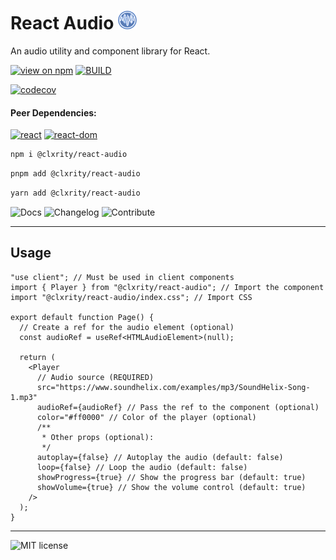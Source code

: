 # React Audio <img src="./icon.png" width="30" />

An audio utility and component library for React.

[![view on npm](https://img.shields.io/npm/v/%40clxrity%2Freact-audio?style=for-the-badge&logo=npm&logoColor=%23CB3837&logoSize=auto&label=NPM)](https://www.npmjs.org/package/@clxrity/react-audio) [![BUILD](https://img.shields.io/github/actions/workflow/status/clxrityy/react-audio/.github%2Fworkflows%2Fmain.yml?branch=main&event=push&style=for-the-badge&logo=github&logoColor=%23181717&logoSize=auto&label=BUILD&color=%232dba4e)](https://github.com/clxrityy/react-audio/actions/workflows/main.yml)

[![codecov](https://codecov.io/gh/clxrityy/react-audio/branch/main/graph/badge.svg?token=X4NBMSM9ZP)](https://codecov.io/gh/clxrityy/react-audio)

#### Peer Dependencies:

[![react](https://img.shields.io/npm/dependency-version/%40clxrity%2Freact-audio/peer/react?style=for-the-badge&logo=react&logoColor=%2361DAFB&logoSize=auto&label=react)](https://www.npmjs.com/package/react) [![react-dom](https://img.shields.io/npm/dependency-version/%40clxrity%2Freact-audio/peer/react-dom?style=for-the-badge&logo=react&logoColor=%2361DAFB&logoSize=auto&label=react-dom)](https://www.npmjs.com/package/react-dom)

```zsh
npm i @clxrity/react-audio
```

```zsh
pnpm add @clxrity/react-audio
```

```zsh
yarn add @clxrity/react-audio
```

![Docs](<https://img.shields.io/badge/docs-docs?style=for-the-badge&logo=readthedocs&logoColor=%238CA1AF&logoSize=auto&color=rgb(121%2C%2091%2C%20132)&link=https%3A%2F%2Freact-audio-docs.vercel.app>) ![Changelog](<https://img.shields.io/badge/changelog-changelog?style=for-the-badge&logo=googleforms&logoColor=%238CA1AF&logoSize=auto&color=rgb(121%2C%2091%2C%20132)&link=https%3A%2F%2Freact-audio-docs.vercel.app%2Fdocumentation%2Fchangelog>) ![Contribute](<https://img.shields.io/badge/contribute-contributions?style=for-the-badge&logo=git&logoColor=%238CA1AF&logoSize=auto&color=rgb(121%2C%2091%2C%20132)&link=https%3A%2F%2Fgithub.com%2Fclxrityy%2Freact-audio%2Fblob%2Fmain%2FCONTRIBUTING.md>)

---

## Usage

```tsx
"use client"; // Must be used in client components
import { Player } from "@clxrity/react-audio"; // Import the component
import "@clxrity/react-audio/index.css"; // Import CSS

export default function Page() {
  // Create a ref for the audio element (optional)
  const audioRef = useRef<HTMLAudioElement>(null);

  return (
    <Player
      // Audio source (REQUIRED)
      src="https://www.soundhelix.com/examples/mp3/SoundHelix-Song-1.mp3"
      audioRef={audioRef} // Pass the ref to the component (optional)
      color="#ff0000" // Color of the player (optional)
      /**
       * Other props (optional):
       */
      autoplay={false} // Autoplay the audio (default: false)
      loop={false} // Loop the audio (default: false)
      showProgress={true} // Show the progress bar (default: true)
      showVolume={true} // Show the volume control (default: true)
    />
  );
}
```

---

![MIT license](https://img.shields.io/npm/l/%40clxrity%2Freact-audio?style=for-the-badge&label=LICENSE)
